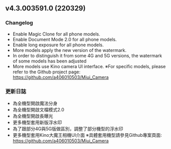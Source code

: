 ## v4.3.003591.0 (220329)
### Changelog
- Enable Magic Clone for all phone models.
- Enable Document Mode 2.0 for all phone models.
- Enable long exposure for all phone models.
- More models apply the new version of the watermark.
- In order to distinguish it from some 4G and 5G versions, the watermark of some models has been adjusted
- More models use Kino camera UI interface.
※For specific models, please refer to the Github project page:
https://github.com/a406010503/Miui_Camera

### 更新日誌
- 為全機型開啟魔法分身
- 為全機型開啟文檔模式2.0
- 為全機型開啟長曝光
- 更多機型套用新版浮水印
- 為了跟部分4G與5G版做區別，調整了部分機型的浮水印
- 更多機型套用Kino大魔王相機UI介面
※具體套用機型請參見Github專案頁面: 
https://github.com/a406010503/Miui_Camera
